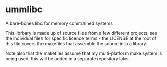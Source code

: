 # ummlibc

A bare-bones libc for memory constrained systems

This librbary is made up of source files from a few different
projects, see the individual files for specific licence
terms - the LICENSE at the root of this file covers the makefiles
that assemble the source into a library.

Note also that the makefiles assume that my multi-platform make
system is being used, this will be added in a separate repository later.
